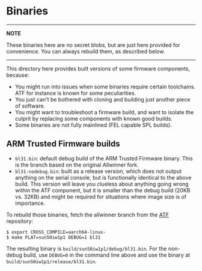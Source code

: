 Binaries
========

---

**NOTE**

These binaries here are no secret blobs, but are just here provided for
convenience. You can always rebuild them, as described below.

---

This directory here provides built versions of some firmware components,
because:
- You might run into issues when some binaries require certain toolchains.
ATF for instance is known for some peculiarities.
- You just can't be bothered with cloning and building just another piece
of software.
- You might want to troubleshoot a firmware build, and want to isolate the
culprit by replacing some components with known good builds.
- Some binaries are not fully mainlined (FEL capable SPL builds).

ARM Trusted Firmware builds
---------------------------
- `bl31.bin`: default debug build of the ARM Trusted Firmware binary. This is
the branch based on the original Allwinner fork.
- `bl31-nodebug.bin`: built as a release version, which does not output anything
on the serial console, but is functionally identical to the above build. This
version will leave you clueless about anything going wrong within the ATF
component, but it is smaller than the debug build (20KB vs. 32KB) and might
be required for situations where image size is of importance.

To rebuild those binaries, fetch the allwinner branch from the
[ATF](https://github.com/apritzel/arm-trusted-firmware) repository:

    $ export CROSS_COMPILE=aarch64-linux-
    $ make PLAT=sun50iw1p1 DEBUG=1 bl31

The resulting binary is `build/sun50iw1p1/debug/bl31.bin`. For the non-debug
build, use `DEBUG=0` in the command line above and use the binary at
`build/sun50iw1p1/release/bl31.bin`.
